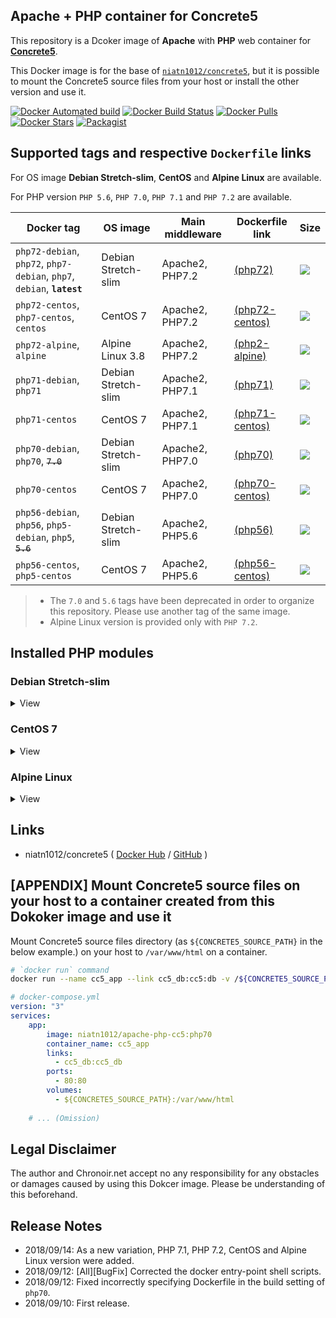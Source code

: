 ## Apache + PHP container for Concrete5

This repository is a Dcoker image of **Apache** with **PHP** web container for [**Concrete5**](https://www.concrete5.org/).

This Docker image is for the base of [`niatn1012/concrete5`]((https://hub.docker.com/r/niatn1012/concrete5/)), but it is possible to mount the Concrete5 source files from your host or install the other version and use it.

[![Docker Automated build](https://img.shields.io/docker/automated/niatn1012/apache-php-cc5.svg)](https://hub.docker.com/r/niatn1012/apache-php-cc5/)
[![Docker Build Status](https://img.shields.io/docker/build/niatn1012/apache-php-cc5.svg)](https://hub.docker.com/r/niatn1012/apache-php-cc5/)
[![Docker Pulls](https://img.shields.io/docker/pulls/niatn1012/apache-php-cc5.svg)](https://hub.docker.com/r/niatn1012/apache-php-cc5/)
[![Docker Stars](https://img.shields.io/docker/stars/niatn1012/apache-php-cc5.svg)](https://hub.docker.com/r/niatn1012/apache-php-cc5/)
[![Packagist](https://img.shields.io/packagist/l/doctrine/orm.svg)](https://github.com/Nia-TN1012/docker-apache-php-cc5/blob/master/LICENSE)

## Supported tags and respective `Dockerfile` links

For OS image **Debian Stretch-slim**, **CentOS** and **Alpine Linux** are available.

For PHP version `PHP 5.6`, `PHP 7.0`, `PHP 7.1` and `PHP 7.2` are available.

|Docker tag|OS image|Main middleware|Dockerfile link|Size|
|---|---|---|---|---|
|`php72-debian`, `php72`, `php7-debian`, `php7`, `debian`, **`latest`**|Debian Stretch-slim|Apache2, PHP7.2|[(php72)](https://github.com/Nia-TN1012/docker-apache-php-cc5/tree/master/php72)|[![](https://images.microbadger.com/badges/image/niatn1012/apache-php-cc5:php72.svg)](https://microbadger.com/images/niatn1012/apache-php-cc5 "Get your own image badge on microbadger.com")|
|`php72-centos`, `php7-centos`, `centos`|CentOS 7|Apache2, PHP7.2|[(php72-centos)](https://github.com/Nia-TN1012/docker-apache-php-cc5/tree/master/php72-centos)|[![](https://images.microbadger.com/badges/image/niatn1012/apache-php-cc5:php72-centos.svg)](https://microbadger.com/images/niatn1012/apache-php-cc5 "Get your own image badge on microbadger.com")|
|`php72-alpine`, `alpine`|Alpine Linux 3.8|Apache2, PHP7.2|[(php2-alpine)](https://github.com/Nia-TN1012/docker-apache-php-cc5/tree/master/php72-alpine)|[![](https://images.microbadger.com/badges/image/niatn1012/apache-php-cc5:php72-alpine.svg)](https://microbadger.com/images/niatn1012/apache-php-cc5 "Get your own image badge on microbadger.com")|
|`php71-debian`, `php71`|Debian Stretch-slim|Apache2, PHP7.1|[(php71)](https://github.com/Nia-TN1012/docker-apache-php-cc5/tree/master/php71)|[![](https://images.microbadger.com/badges/image/niatn1012/apache-php-cc5:php71.svg)](https://microbadger.com/images/niatn1012/apache-php-cc5 "Get your own image badge on microbadger.com")|
|`php71-centos`|CentOS 7|Apache2, PHP7.1|[(php71-centos)](https://github.com/Nia-TN1012/docker-apache-php-cc5/tree/master/php71-centos)|[![](https://images.microbadger.com/badges/image/niatn1012/apache-php-cc5:php71-centos.svg)](https://microbadger.com/images/niatn1012/apache-php-cc5 "Get your own image badge on microbadger.com")|
|`php70-debian`, `php70`, ~~`7.0`~~|Debian Stretch-slim|Apache2, PHP7.0|[(php70)](https://github.com/Nia-TN1012/docker-apache-php-cc5/tree/master/php70)|[![](https://images.microbadger.com/badges/image/niatn1012/apache-php-cc5.svg)](https://microbadger.com/images/niatn1012/apache-php-cc5 "Get your own image badge on microbadger.com")|
|`php70-centos`|CentOS 7|Apache2, PHP7.0|[(php70-centos)](https://github.com/Nia-TN1012/docker-apache-php-cc5/tree/master/php70-centos)|[![](https://images.microbadger.com/badges/image/niatn1012/apache-php-cc5:php70-centos.svg)](https://microbadger.com/images/niatn1012/apache-php-cc5 "Get your own image badge on microbadger.com")|
|`php56-debian`, `php56`, `php5-debian`, `php5`, ~~`5.6`~~|Debian Stretch-slim|Apache2, PHP5.6|[(php56)](https://github.com/Nia-TN1012/docker-apache-php-cc5/tree/master/php56)|[![](https://images.microbadger.com/badges/image/niatn1012/apache-php-cc5:php56.svg)](https://microbadger.com/images/niatn1012/apache-php-cc5:php56 "Get your own image badge on microbadger.com")|
|`php56-centos`, `php5-centos`|CentOS 7|Apache2, PHP5.6|[(php56-centos)](https://github.com/Nia-TN1012/docker-apache-php-cc5/tree/master/php56-centos)|[![](https://images.microbadger.com/badges/image/niatn1012/apache-php-cc5:php56-centos.svg)](https://microbadger.com/images/niatn1012/apache-php-cc5 "Get your own image badge on microbadger.com")|

> * The `7.0` and `5.6` tags have been deprecated in order to organize this repository. Please use another tag of the same image.
> * Alpine Linux version is provided only with `PHP 7.2`.

## Installed PHP modules

### Debian Stretch-slim

<details>
<summary>
View
</summary>

> `php70` version is installed from Debian official repository,`php72`, `php71`, `php56` version are installed from [`Sury repository`](https://deb.sury.org/).

* php-mysql
* php-xml
* php-mbstring
* php-curl
* php-mcrypt (`php56`,` php70`, `php71` version only)
* php-zip
* php-gd

</details>

### CentOS 7

<details>
<summary>
View
</summary>

> Installed from [`Remi repository`](https://rpms.remirepo.net/).

* php-mysql
* php-xml
* php-mbstring
* php-mcrypt (`php56-centos`,` php70-centos`, `php71-centos` version only)
* php-zip
* php-gd

</details>

### Alpine Linux

<details>
<summary>
View
</summary>
    
> Installed from Alpine Linux official repository.

* php-mysql
* php-xml
* php-mbstring
* php-curl
* php-zip
* php-gd
* php-apache2
* php-simplexml
* php-dom
* php-ctype
* php-json
* php-fileinfo
* php-tokenizer
* php-openssl
* php-iconv
* php-session
</details>

## Links

* niatn1012/concrete5 ( [Docker Hub](https://hub.docker.com/r/niatn1012/concrete5/) / [GitHub](https://github.com/Nia-TN1012/docker-concrete5) )


## [APPENDIX] Mount Concrete5 source files on your host to a container created from this Dokoker image and use it

Mount Concrete5 source files directory (as `${CONCRETE5_SOURCE_PATH}` in the below example.) on your host to `/var/www/html` on a container.

```bash
# `docker run` command
docker run --name cc5_app --link cc5_db:cc5:db -v /${CONCRETE5_SOURCE_PATH}:/var/www/html -d niatn1012/apache-php-cc5:php70
```

```yml
# docker-compose.yml
version: "3"
services:
    app:
        image: niatn1012/apache-php-cc5:php70
        container_name: cc5_app
        links:
          - cc5_db:cc5_db
        ports:
          - 80:80
        volumes:
          - ${CONCRETE5_SOURCE_PATH}:/var/www/html
    
    # ... (Omission)
```

## Legal Disclaimer

The author and Chronoir.net accept no any responsibility for any obstacles or damages caused by using this Dokcer image.
Please be understanding of this beforehand.

## Release Notes

* 2018/09/14: As a new variation, PHP 7.1, PHP 7.2, CentOS and Alpine Linux version were added.
* 2018/09/12: [All][BugFix] Corrected the docker entry-point shell scripts.
* 2018/09/12: Fixed incorrectly specifying Dockerfile in the build setting of `php70`.
* 2018/09/10: First release.
